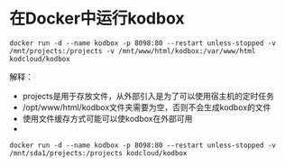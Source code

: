 # 在Docker中运行kodbox

``` shell
docker run -d --name kodbox -p 8098:80 --restart unless-stopped -v /mnt/projects:/projects -v /mnt/www/html/kodbox:/var/www/html kodcloud/kodbox
```
解释：
- projects是用于存放文件，从外部引入是为了可以使用宿主机的定时任务
- /opt/www/html/kodbox文件夹需要为空，否则不会生成kodbox的文件
- 使用文件缓存方式可能可以使kodbox在外部可用
- 


``` shell
docker run -d --name kodbox -p 8098:80 --restart unless-stopped -v /mnt/sda1/projects:/projects kodcloud/kodbox
```